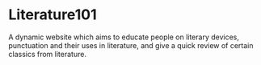 # Literature101
A dynamic website which aims to educate people on literary devices, punctuation and their uses in literature, and give a quick review of certain classics from literature.
